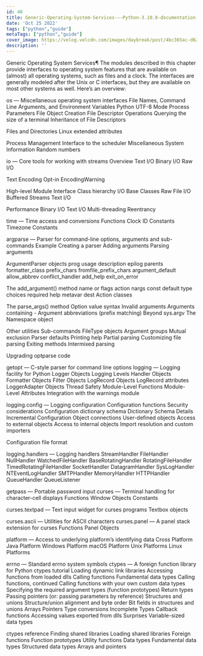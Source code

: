 ```yaml
---
id: 40
title: Generic-Operating-System-Services-—-Python-3.10.8-documentation
date: 'Oct 25 2022'
tags: ["python","guide"]
metaTags: ["python","guide"]
cover_image: https://velog.velcdn.com/images/daybreak/post/4bc365ac-d62b-4417-a21a-735f6432fb2d/python001.png
description: ''
---
```



Generic Operating System Services¶
The modules described in this chapter provide interfaces to operating system
features that are available on (almost) all operating systems, such as files and
a clock.  The interfaces are generally modeled after the Unix or C interfaces,
but they are available on most other systems as well.  Here’s an overview:


os — Miscellaneous operating system interfaces
File Names, Command Line Arguments, and Environment Variables
Python UTF-8 Mode
Process Parameters
File Object Creation
File Descriptor Operations
Querying the size of a terminal
Inheritance of File Descriptors


Files and Directories
Linux extended attributes


Process Management
Interface to the scheduler
Miscellaneous System Information
Random numbers


io — Core tools for working with streams
Overview
Text I/O
Binary I/O
Raw I/O


Text Encoding
Opt-in EncodingWarning


High-level Module Interface
Class hierarchy
I/O Base Classes
Raw File I/O
Buffered Streams
Text I/O


Performance
Binary I/O
Text I/O
Multi-threading
Reentrancy




time — Time access and conversions
Functions
Clock ID Constants
Timezone Constants


argparse — Parser for command-line options, arguments and sub-commands
Example
Creating a parser
Adding arguments
Parsing arguments


ArgumentParser objects
prog
usage
description
epilog
parents
formatter_class
prefix_chars
fromfile_prefix_chars
argument_default
allow_abbrev
conflict_handler
add_help
exit_on_error


The add_argument() method
name or flags
action
nargs
const
default
type
choices
required
help
metavar
dest
Action classes


The parse_args() method
Option value syntax
Invalid arguments
Arguments containing -
Argument abbreviations (prefix matching)
Beyond sys.argv
The Namespace object


Other utilities
Sub-commands
FileType objects
Argument groups
Mutual exclusion
Parser defaults
Printing help
Partial parsing
Customizing file parsing
Exiting methods
Intermixed parsing


Upgrading optparse code


getopt — C-style parser for command line options
logging — Logging facility for Python
Logger Objects
Logging Levels
Handler Objects
Formatter Objects
Filter Objects
LogRecord Objects
LogRecord attributes
LoggerAdapter Objects
Thread Safety
Module-Level Functions
Module-Level Attributes
Integration with the warnings module


logging.config — Logging configuration
Configuration functions
Security considerations
Configuration dictionary schema
Dictionary Schema Details
Incremental Configuration
Object connections
User-defined objects
Access to external objects
Access to internal objects
Import resolution and custom importers


Configuration file format


logging.handlers — Logging handlers
StreamHandler
FileHandler
NullHandler
WatchedFileHandler
BaseRotatingHandler
RotatingFileHandler
TimedRotatingFileHandler
SocketHandler
DatagramHandler
SysLogHandler
NTEventLogHandler
SMTPHandler
MemoryHandler
HTTPHandler
QueueHandler
QueueListener


getpass — Portable password input
curses — Terminal handling for character-cell displays
Functions
Window Objects
Constants


curses.textpad — Text input widget for curses programs
Textbox objects


curses.ascii — Utilities for ASCII characters
curses.panel — A panel stack extension for curses
Functions
Panel Objects


platform —  Access to underlying platform’s identifying data
Cross Platform
Java Platform
Windows Platform
macOS Platform
Unix Platforms
Linux Platforms


errno — Standard errno system symbols
ctypes — A foreign function library for Python
ctypes tutorial
Loading dynamic link libraries
Accessing functions from loaded dlls
Calling functions
Fundamental data types
Calling functions, continued
Calling functions with your own custom data types
Specifying the required argument types (function prototypes)
Return types
Passing pointers (or: passing parameters by reference)
Structures and unions
Structure/union alignment and byte order
Bit fields in structures and unions
Arrays
Pointers
Type conversions
Incomplete Types
Callback functions
Accessing values exported from dlls
Surprises
Variable-sized data types


ctypes reference
Finding shared libraries
Loading shared libraries
Foreign functions
Function prototypes
Utility functions
Data types
Fundamental data types
Structured data types
Arrays and pointers







